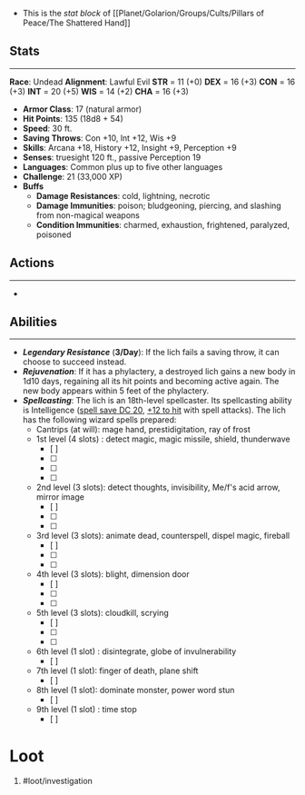 - This is the *stat block* of [[Planet/Golarion/Groups/Cults/Pillars of Peace/The Shattered Hand]]

## Stats
---
**Race**: Undead
**Alignment**: Lawful Evil 
	**STR** = 11 (+0)
	**DEX** = 16 (+3)
	**CON** = 16 (+3)
	**INT** = 20 (+5)
	**WIS** = 14 (+2)
	**CHA** = 16 (+3)
-   **Armor Class**: 17 (natural armor)
-   **Hit Points**: 135 (18d8 + 54)
-   **Speed**: 30 ft.
-   **Saving Throws**: Con +10, lnt +12, Wis +9
-   **Skills**: Arcana +18, History +12, Insight +9, Perception +9
-   **Senses**: truesight 120 ft., passive Perception 19
-   **Languages**: Common plus up to five other languages
-   **Challenge**: 21 (33,000 XP)
-   **Buffs**
	-   **Damage Resistances**: cold, lightning, necrotic
	-   **Damage Immunities**: poison; bludgeoning, piercing, and slashing from non-magical weapons
	-   **Condition Immunities**: charmed, exhaustion, frightened, paralyzed, poisoned

## Actions
---
- 

## Abilities
---
- ***Legendary Resistance*** (**3/Day**): If the lich fails a saving throw, it can choose to succeed instead.
- ***Rejuvenation***: If it has a phylactery, a destroyed lich gains a new body in 1d10 days, regaining all its hit points and becoming active again. The new body appears within 5 feet of the phylactery.
- ***Spellcasting***: The lich is an 18th-level spellcaster. Its spellcasting ability is Intelligence (<u>spell save DC 20</u>, <u>+12 to hit</u> with spell attacks). The lich has the following wizard spells prepared:
	- Cantrips (at will): mage hand, prestidigitation, ray of frost
	- 1st level (4 slots) : detect magic, magic missile, shield, thunderwave
		- [ ] 
		- [ ] 
		- [ ] 
		- [ ] 
	- 2nd level (3 slots): detect thoughts, invisibility, Me/f's acid arrow, mirror image
		- [ ] 
		- [ ] 
		- [ ] 
	- 3rd level (3 slots): animate dead, counterspell, dispel magic, fireball
		- [ ] 
		- [ ] 
		- [ ] 
	- 4th level (3 slots): blight, dimension door
		- [ ] 
		- [ ] 
		- [ ] 
	- 5th level (3 slots): cloudkill, scrying
		- [ ] 
		- [ ] 
		- [ ] 
	- 6th level (1 slot) : disintegrate, globe of invulnerability
		- [ ] 
	- 7th level (1 slot): finger of death, plane shift
		- [ ] 
	- 8th level (1 slot): dominate monster, power word stun
		- [ ] 
	- 9th level (1 slot) : time stop
		- [ ] 

# Loot
1. #loot/investigation 
	